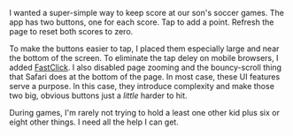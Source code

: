 I wanted a super-simple way to keep score at our son's soccer games. The app has two buttons, one for each score. Tap to add a point. Refresh the page to reset both scores to zero.

To make the buttons easier to tap, I placed them especially large and near the bottom of the screen. To eliminate the tap deley on mobile browsers, I added [FastClick](http://ftlabs.github.io/fastclick/). I also disabled page zooming and the bouncy-scroll thing that Safari does at the bottom of the page. In most case, these UI features serve a purpose. In this case, they introduce complexity and make those two big, obvious buttons just a _little_ harder to hit.     

During games, I'm rarely not trying to hold a least one other kid plus six or eight other things. I need all the help I can get.
